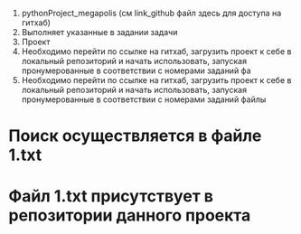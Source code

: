 1. pythonProject_megapolis (см link_github файл здесь для доступа на гитхаб)
2. Выполняет указанные в задании задачи
3. Проект
4. Необходимо перейти по ссылке на гитхаб,
загрузить проект к себе в локальный репозиторий и начать использовать,
запуская пронумерованные в соответствии с номерами заданий фа
5. Необходимо перейти по ссылке на гитхаб,
загрузить проект к себе в локальный репозиторий и начать использовать,
запуская пронумерованные в соответствии с номерами заданий файлы

# Поиск осуществляется в файле 1.txt
# Файл 1.txt присутствует в репозитории данного проекта
